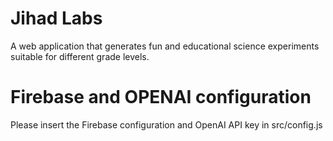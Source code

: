 # Jihad Labs

A web application that generates fun and educational science experiments suitable for different grade levels.

# Firebase and OPENAI configuration

Please insert the Firebase configuration and OpenAI API key in src/config.js
